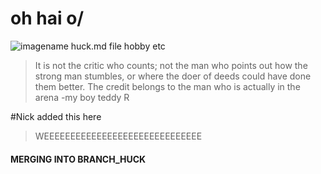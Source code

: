 # oh hai o/
![imagename](https://id.ocelotbot.com/sites/default/files/styles/avatar/public/chatbot_avatar/Ocelot-Chatbot-Icon_WCTC-logo.jpg)
huck.md
file
hobby
etc
> It is not the critic who counts; not the man who points out how the strong man stumbles, or where the doer of deeds could have done them better. The credit belongs to the man who is actually in the arena
-my boy teddy R


#Nick added this here

>WEEEEEEEEEEEEEEEEEEEEEEEEEEEEEE 
#### MERGING INTO BRANCH_HUCK
